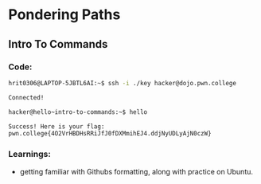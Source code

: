 # Pondering Paths


## Intro To Commands

 ### Code:
```bash
hrit0306@LAPTOP-5JBTL6AI:~$ ssh -i ./key hacker@dojo.pwn.college

Connected!

hacker@hello~intro-to-commands:~$ hello

Success! Here is your flag:
pwn.college{4O2VrHBDHsRRiJfJ0fDXMmihEJ4.ddjNyUDLyAjN0czW}
```
 ### Learnings:
- getting familiar with Githubs formatting, along with practice on Ubuntu.








